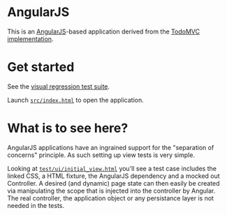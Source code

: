 AngularJS
=========

This is an [AngularJS](http://angularjs.org/)-based application derived from the [TodoMVC implementation](https://github.com/tastejs/todomvc/tree/gh-pages/architecture-examples/angularjs).

Get started
===========

See the [visual regression test suite](RegressionRunner.html).

Launch [`src/index.html`](src/index.html) to open the application.

What is to see here?
====================

AngularJS applications have an ingrained support for the "separation of concerns" principle. As such setting up view tests is very simple.

Looking at [`test/ui/initial_view.html`](test/ui/single_active_entry.html) you'll see a test case includes the linked CSS, a HTML fixture, the AngularJS dependency and a mocked out Controller. A desired (and dynamic) page state can then easily be created via manipulating the scope that is injected into the controller by Angular. The real controller, the application object or any persistance layer is not needed in the tests.
